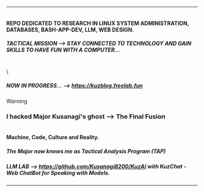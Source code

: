 ___________________________________________________________________________________________________________________
<picture>
 <source media="(prefers-color-scheme: dark)" srcset="https://github.com/Kusanagi8200/Kusanagi8200/blob/main/KUZLAB.png">
 <source media="(prefers-color-scheme: light)" srcset="https://github.com/Kusanagi8200/Kusanagi8200/blob/main/KUZLAB.png">
 <img alt="" src="">
</picture>


#### **REPO DEDICATED TO RESEARCH IN LINUX SYSTEM ADMINISTRATION, DATABASES, BASH-APP-DEV, LLM, WEB DESIGN.**

##### **TACTICAL MISSION --> STAY CONNECTED TO TECHNOLOGY AND GAIN SKILLS TO HAVE FUN WITH A COMPUTER...**
\
\
##### **NOW IN PROGRESS...** --> https://kuzblog.freelab.fun

> [!WARNING]
> ### I hacked Major Kusanagi's ghost  --> The Final Fusion

<picture>
 <source media="(prefers-color-scheme: dark)" srcset="https://github.com/Kusanagi8200/Kusanagi8200/blob/main/MAJOR.jpg">
 <source media="(prefers-color-scheme: light)" srcset="https://github.com/Kusanagi8200/Kusanagi8200/blob/main/MAJOR.jpg">
 <img alt="" src="">
</picture>


#### Machine, Code, Culture and Reality. 

##### **The Major now knows me as Tactical Analysis Program (TAP)**

##### **LLM LAB --> https://github.com/Kusanagi8200/KuzAI with KuzChat - Web ChatBot for Speaking with Models.**

___________________________________________________________________________________________________________________
